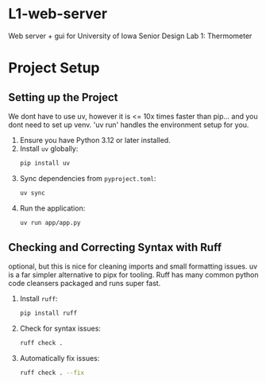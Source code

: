 # L1-web-server

Web server + gui for University of Iowa Senior Design Lab 1: Thermometer

# Project Setup

## Setting up the Project
We dont have to use uv, however it is <= 10x times faster than pip... and you dont need to set up venv. 'uv run' handles the environment setup for you.
1. Ensure you have Python 3.12 or later installed.
2. Install `uv` globally:
   ```sh
   pip install uv
   ```
3. Sync dependencies from `pyproject.toml`:
   ```sh
   uv sync
   ```
4. Run the application:
   ```sh
   uv run app/app.py
   ```

## Checking and Correcting Syntax with Ruff
optional, but this is nice for cleaning imports and small formatting issues. uv is a far simpler alternative to pipx for tooling. Ruff has many common python code cleansers packaged and runs super fast.
1. Install `ruff`:
   ```sh
   pip install ruff
   ```
2. Check for syntax issues:
   ```sh
   ruff check .
   ```
3. Automatically fix issues:
   ```sh
   ruff check . --fix
   ```
